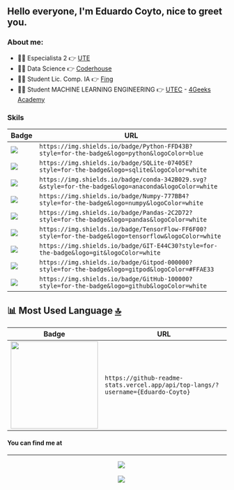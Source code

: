 ## Hello everyone, I'm Eduardo Coyto, nice to greet you.

### About me:

- 👨‍💻 Especialista 2                                👉 [UTE](https://www.ute.com.uy)
- 👨‍💻 Data Science                                  👉 [Coderhouse](https://www.coderhouse.com/)
- 👨‍🏫 Student Lic. Comp. IA                         👉 [Fing](https://www.fing.edu.uy/)
- 👨‍🏫 Student MACHINE LEARNING ENGINEERING          👉 [UTEC](https://utec.edu.uy/) - [4Geeks Academy](https://4geeks.com/)

### Skils
| Badge                                                                                                                                        | URL                                                                                                                              |
| -------------------------------------------------------------------------------------------------------------------------------------------- | -------------------------------------------------------------------------------------------------------------------------------- |
| <img src="https://img.shields.io/badge/Python-FFD43B?style=for-the-badge&logo=python&logoColor=blue" />                                      | `https://img.shields.io/badge/Python-FFD43B?style=for-the-badge&logo=python&logoColor=blue`                |
| <img src="https://img.shields.io/badge/SQLite-07405E?style=for-the-badge&logo=sqlite&logoColor=white" />                                     |  `https://img.shields.io/badge/SQLite-07405E?style=for-the-badge&logo=sqlite&logoColor=white`              |
| <img src="https://img.shields.io/badge/conda-342B029.svg?&style=for-the-badge&logo=anaconda&logoColor=white"/>                               | `https://img.shields.io/badge/conda-342B029.svg?&style=for-the-badge&logo=anaconda&logoColor=white`        |
| <img src="https://img.shields.io/badge/Numpy-777BB4?style=for-the-badge&logo=numpy&logoColor=white" />                                       | `https://img.shields.io/badge/Numpy-777BB4?style=for-the-badge&logo=numpy&logoColor=white`                 |
| <img src="https://img.shields.io/badge/Pandas-2C2D72?style=for-the-badge&logo=pandas&logoColor=white" />                                     | `https://img.shields.io/badge/Pandas-2C2D72?style=for-the-badge&logo=pandas&logoColor=white`               |
| <img src="https://img.shields.io/badge/TensorFlow-FF6F00?style=for-the-badge&logo=tensorflow&logoColor=white" />                             | `https://img.shields.io/badge/TensorFlow-FF6F00?style=for-the-badge&logo=tensorflow&logoColor=white`       |
| <img src="https://img.shields.io/badge/GIT-E44C30?style=for-the-badge&logo=git&logoColor=white" />                                           | `https://img.shields.io/badge/GIT-E44C30?style=for-the-badge&logo=git&logoColor=white`                     |
| <img src="https://img.shields.io/badge/Gitpod-000000?style=for-the-badge&logo=gitpod&logoColor=#FFAE33" />                                   | `https://img.shields.io/badge/Gitpod-000000?style=for-the-badge&logo=gitpod&logoColor=#FFAE33`             |
| <img src="https://img.shields.io/badge/GitHub-100000?style=for-the-badge&logo=github&logoColor=white" />                                     | `https://img.shields.io/badge/GitHub-100000?style=for-the-badge&logo=github&logoColor=white`               |

## 📊 Most Used Language [🔝](#welcome-badges-4-readmemd-profile)

| Badge                                                                                                    | URL                                                                         |
| -------------------------------------------------------------------------------------------------------- | --------------------------------------------------------------------------- |
| <img width='200' src="https://github-readme-stats.vercel.app/api/top-langs/?username=Eduardo-Coyto" /> | `https://github-readme-stats.vercel.app/api/top-langs/?username={Eduardo-Coyto}` |



#### You can find me at
---

<p align='center'>
&nbsp;&nbsp;&nbsp;&nbsp;
  <a href="https://www.linkedin.com/in/eduardo-coyto-brignone-4b5637142/"><img src="https://img.shields.io/badge/linkedin-%230077B5.svg?&style=for-the-badge&logo=linkedin&logoColor=white" /></a>
</p>

<p align='center'>
&nbsp;&nbsp;&nbsp;&nbsp;
  <a href="https://twitter.com/EduardoCoyto/"><img src="https://img.shields.io/badge/Twitter-1DA1F2?style=for-the-badge&logo=twitter&logoColor=white" /></a>
</p>
